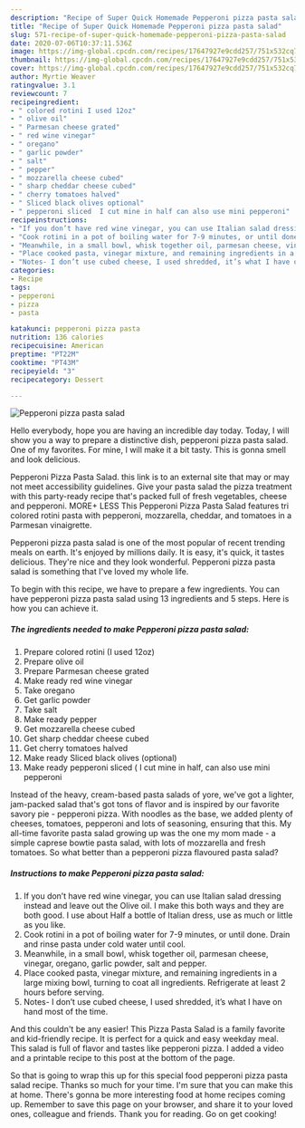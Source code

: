 ```yaml
---
description: "Recipe of Super Quick Homemade Pepperoni pizza pasta salad"
title: "Recipe of Super Quick Homemade Pepperoni pizza pasta salad"
slug: 571-recipe-of-super-quick-homemade-pepperoni-pizza-pasta-salad
date: 2020-07-06T10:37:11.536Z
image: https://img-global.cpcdn.com/recipes/17647927e9cdd257/751x532cq70/pepperoni-pizza-pasta-salad-recipe-main-photo.jpg
thumbnail: https://img-global.cpcdn.com/recipes/17647927e9cdd257/751x532cq70/pepperoni-pizza-pasta-salad-recipe-main-photo.jpg
cover: https://img-global.cpcdn.com/recipes/17647927e9cdd257/751x532cq70/pepperoni-pizza-pasta-salad-recipe-main-photo.jpg
author: Myrtie Weaver
ratingvalue: 3.1
reviewcount: 7
recipeingredient:
- " colored rotini I used 12oz"
- " olive oil"
- " Parmesan cheese grated"
- " red wine vinegar"
- " oregano"
- " garlic powder"
- " salt"
- " pepper"
- " mozzarella cheese cubed"
- " sharp cheddar cheese cubed"
- " cherry tomatoes halved"
- " Sliced black olives optional"
- " pepperoni sliced  I cut mine in half can also use mini pepperoni"
recipeinstructions:
- "If you don’t have red wine vinegar, you can use Italian salad dressing instead and leave out the Olive oil. I make this both ways and they are both good. I use about Half a bottle of Italian dress, use as much or little as you like."
- "Cook rotini in a pot of boiling water for 7-9 minutes, or until done. Drain and rinse pasta under cold water until cool."
- "Meanwhile, in a small bowl, whisk together oil, parmesan cheese, vinegar, oregano, garlic powder, salt and pepper."
- "Place cooked pasta, vinegar mixture, and remaining ingredients in a large mixing bowl, turning to coat all ingredients. Refrigerate at least 2 hours before serving."
- "Notes- I don’t use cubed cheese, I used shredded, it’s what I have on hand most of the time."
categories:
- Recipe
tags:
- pepperoni
- pizza
- pasta

katakunci: pepperoni pizza pasta 
nutrition: 136 calories
recipecuisine: American
preptime: "PT22M"
cooktime: "PT43M"
recipeyield: "3"
recipecategory: Dessert

---
```



![Pepperoni pizza pasta salad](https://img-global.cpcdn.com/recipes/17647927e9cdd257/751x532cq70/pepperoni-pizza-pasta-salad-recipe-main-photo.jpg)

Hello everybody, hope you are having an incredible day today. Today, I will show you a way to prepare a distinctive dish, pepperoni pizza pasta salad. One of my favorites. For mine, I will make it a bit tasty. This is gonna smell and look delicious.

Pepperoni Pizza Pasta Salad. this link is to an external site that may or may not meet accessibility guidelines. Give your pasta salad the pizza treatment with this party-ready recipe that&#39;s packed full of fresh vegetables, cheese and pepperoni. MORE+ LESS This Pepperoni Pizza Pasta Salad features tri colored rotini pasta with pepperoni, mozzarella, cheddar, and tomatoes in a Parmesan vinaigrette.

Pepperoni pizza pasta salad is one of the most popular of recent trending meals on earth. It's enjoyed by millions daily. It is easy, it's quick, it tastes delicious. They're nice and they look wonderful. Pepperoni pizza pasta salad is something that I've loved my whole life.


To begin with this recipe, we have to prepare a few ingredients. You can have pepperoni pizza pasta salad using 13 ingredients and 5 steps. Here is how you can achieve it.

<!--inarticleads1-->

##### The ingredients needed to make Pepperoni pizza pasta salad:

1. Prepare  colored rotini (I used 12oz)
1. Prepare  olive oil
1. Prepare  Parmesan cheese grated
1. Make ready  red wine vinegar
1. Take  oregano
1. Get  garlic powder
1. Take  salt
1. Make ready  pepper
1. Get  mozzarella cheese cubed
1. Get  sharp cheddar cheese cubed
1. Get  cherry tomatoes halved
1. Make ready  Sliced black olives (optional)
1. Make ready  pepperoni sliced ( I cut mine in half, can also use mini pepperoni


Instead of the heavy, cream-based pasta salads of yore, we&#39;ve got a lighter, jam-packed salad that&#39;s got tons of flavor and is inspired by our favorite savory pie - pepperoni pizza. With noodles as the base, we added plenty of cheeses, tomatoes, pepperoni and lots of seasoning, ensuring that this. My all-time favorite pasta salad growing up was the one my mom made - a simple caprese bowtie pasta salad, with lots of mozzarella and fresh tomatoes. So what better than a pepperoni pizza flavoured pasta salad? 

<!--inarticleads2-->

##### Instructions to make Pepperoni pizza pasta salad:

1. If you don’t have red wine vinegar, you can use Italian salad dressing instead and leave out the Olive oil. I make this both ways and they are both good. I use about Half a bottle of Italian dress, use as much or little as you like.
1. Cook rotini in a pot of boiling water for 7-9 minutes, or until done. Drain and rinse pasta under cold water until cool.
1. Meanwhile, in a small bowl, whisk together oil, parmesan cheese, vinegar, oregano, garlic powder, salt and pepper.
1. Place cooked pasta, vinegar mixture, and remaining ingredients in a large mixing bowl, turning to coat all ingredients. Refrigerate at least 2 hours before serving.
1. Notes- I don’t use cubed cheese, I used shredded, it’s what I have on hand most of the time.


And this couldn&#39;t be any easier! This Pizza Pasta Salad is a family favorite and kid-friendly recipe. It is perfect for a quick and easy weekday meal. This salad is full of flavor and tastes like pepperoni pizza. I added a video and a printable recipe to this post at the bottom of the page. 

So that is going to wrap this up for this special food pepperoni pizza pasta salad recipe. Thanks so much for your time. I'm sure that you can make this at home. There's gonna be more interesting food at home recipes coming up. Remember to save this page on your browser, and share it to your loved ones, colleague and friends. Thank you for reading. Go on get cooking!
